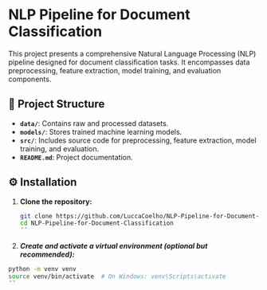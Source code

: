 # NLP Pipeline for Document Classification

This project presents a comprehensive Natural Language Processing (NLP) pipeline designed for document classification tasks. It encompasses data preprocessing, feature extraction, model training, and evaluation components.

## 📁 Project Structure

- **`data/`**: Contains raw and processed datasets.
- **`models/`**: Stores trained machine learning models.
- **`src/`**: Includes source code for preprocessing, feature extraction, model training, and evaluation.
- **`README.md`**: Project documentation.

## ⚙️ Installation

1. **Clone the repository:**

   ```bash
   git clone https://github.com/LuccaCoelho/NLP-Pipeline-for-Document-Classification.git
   cd NLP-Pipeline-for-Document-Classification
   ´´
2. ***Create and activate a virtual environment (optional but recommended):***

  ```bash
  python -m venv venv
  source venv/bin/activate  # On Windows: venv\Scripts\activate
  ´´

